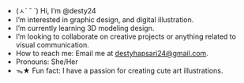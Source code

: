 - (ㅅ´ ˘ `) Hi, I’m @desty24
- I’m interested in graphic design, and digital illustration.
- I’m currently learning 3D modeling design.
- I’m looking to collaborate on creative projects or anything related to visual communication.
- How to reach me: Email me at destyhapsari24@gmail.com.
- Pronouns: She/Her
- ᯓ★ Fun fact: I have a passion for creating cute art illustrations.

<!---
desty24/desty24 is a ✨ special ✨ repository because its `README.md` (this file) appears on your GitHub profile.
You can click the Preview link to take a look at your changes.
--->
